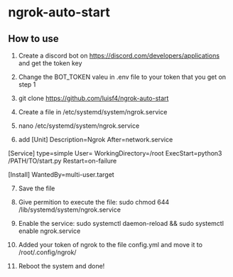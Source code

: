 # ngrok-auto-start
## How to use 

1. Create a discord bot on https://discord.com/developers/applications and get the token key 

2. Change the BOT_TOKEN valeu in .env file to your token that you get on step 1

3. git clone https://github.com/luisf4/ngrok-auto-start

4. Create a file in /etc/systemd/system/ngrok.service

5. nano /etc/systemd/system/ngrok.service

6. add 
[Unit]
Description=Ngrok
After=network.service

[Service]
type=simple
User=<YOUR USER HERE>
WorkingDirectory=/root
ExecStart=python3 /PATH/TO/start.py
Restart=on-failure

[Install]
WantedBy=multi-user.target

7. Save the file

8. Give permition to execute the file: sudo chmod 644 /lib/systemd/system/ngrok.service

9. Enable the service: sudo systemctl daemon-reload && sudo systemctl enable ngrok.service

10. Added your token of ngrok to the file config.yml and move it to /root/.config/ngrok/

11. Reboot the system and done!
